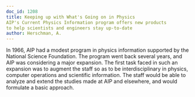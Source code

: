 ```yaml
---
doc_id: 1208
title: Keeping up with What's Going on in Physics 
AIP's Current Physics Information program offers new products                      
to help scientists and engineers stay up-to-date
author: Herschman, A.
---
```


In 1966, AIP had a modest program in physics information supported by the
National Science Foundation.  The program went back several years, and
AIP was considering a major expansion. The first task faced in such an
expansion was to augment the staff so as to be interdisciplinary in physics,
computer operations and scientific information.  The staff would be able
to analyze and extend the studies made at AIP and elsewhere, and would 
formulate a basic approach.